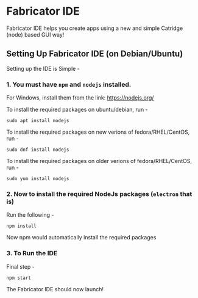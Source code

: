 # Fabricator IDE

Fabricator IDE helps you create apps using a new and simple Catridge (node) based GUI way!

## Setting Up Fabricator IDE (on Debian/Ubuntu)

Setting up the IDE is Simple -

### 1. You must have `npm` and `nodejs` installed.

For Windows, install them from the link:
https://nodejs.org/

To install the required packages on ubuntu/debian, run -
```
sudo apt install nodejs
```
To install the required packages on new verions of fedora/RHEL/CentOS, run -
```
sudo dnf install nodejs
```

To install the required packages on older verions of fedora/RHEL/CentOS, run -
```
sudo yum install nodejs
```

### 2. Now to install the required NodeJs packages (`electron` that is)

Run the following -
```
npm install
```

Now npm would automatically install the required packages

### 3. To Run the IDE

Final step -
```
npm start
```

The Fabricator IDE should now launch!

